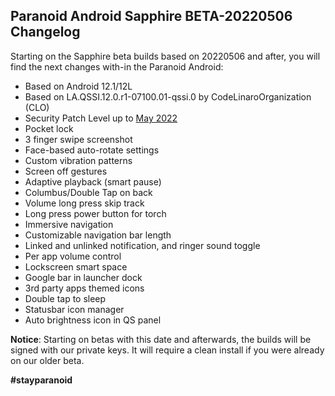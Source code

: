 ## Paranoid Android Sapphire BETA-20220506 Changelog

Starting on the Sapphire beta builds based on 20220506 and after, you will find the next changes with-in the Paranoid Android:

+  Based on Android 12.1/12L
+  Based on LA.QSSI.12.0.r1-07100.01-qssi.0 by CodeLinaroOrganization (CLO)
+  Security Patch Level up to [May 2022](https://source.android.com/security/bulletin/2021-05-01)
+  Pocket lock
+  3 finger swipe screenshot
+  Face-based auto-rotate settings
+  Custom vibration patterns
+  Screen off gestures
+  Adaptive playback (smart pause)
+  Columbus/Double Tap on back
+  Volume long press skip track
+  Long press power button for torch
+  Immersive navigation
+  Customizable navigation bar length
+  Linked and unlinked notification, and ringer sound toggle
+  Per app volume control
+  Lockscreen smart space
+  Google bar in launcher dock
+  3rd party apps themed icons
+  Double tap to sleep
+  Statusbar icon manager
+  Auto brightness icon in QS panel

**Notice**: Starting on betas with this date and afterwards, the builds will be signed with our private keys.
It will require a clean install if you were already on our older beta.

**#stayparanoid**
